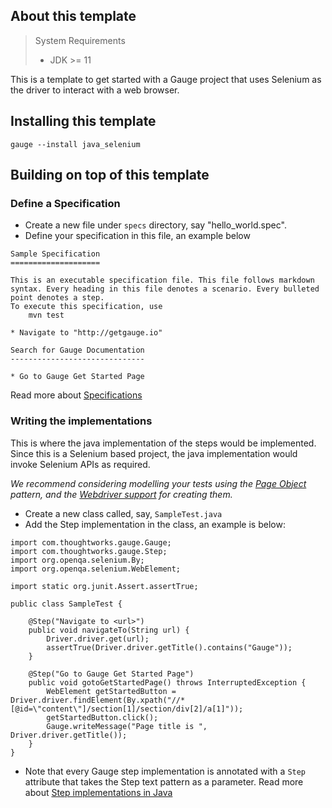 ## About this template
> System Requirements
> - JDK >= 11

This is a template to get started with a Gauge project that uses Selenium as the driver to interact with a web browser.

## Installing this template

    gauge --install java_selenium

## Building on top of this template

### Define a Specification

- Create a new file under `specs` directory, say "hello_world.spec".
- Define your specification in this file, an example below

```
Sample Specification
====================

This is an executable specification file. This file follows markdown syntax. Every heading in this file denotes a scenario. Every bulleted point denotes a step.
To execute this specification, use
	mvn test

* Navigate to "http://getgauge.io"

Search for Gauge Documentation
------------------------------

* Go to Gauge Get Started Page

```
Read more about [Specifications](http://getgauge.io/documentation/user/current/specifications/README.html)

### Writing the implementations

This is where the java implementation of the steps would be implemented. Since this is a Selenium based project, the java implementation would invoke Selenium APIs as required.

_We recommend considering modelling your tests using the [Page Object](https://github.com/SeleniumHQ/selenium/wiki/PageObjects) pattern, and the [Webdriver support](https://github.com/SeleniumHQ/selenium/wiki/PageFactory) for creating them._

- Create a new class called, say, `SampleTest.java`
- Add the Step implementation in the class, an example is below:
```
import com.thoughtworks.gauge.Gauge;
import com.thoughtworks.gauge.Step;
import org.openqa.selenium.By;
import org.openqa.selenium.WebElement;

import static org.junit.Assert.assertTrue;

public class SampleTest {

    @Step("Navigate to <url>")
    public void navigateTo(String url) {
        Driver.driver.get(url);
        assertTrue(Driver.driver.getTitle().contains("Gauge"));
    }

    @Step("Go to Gauge Get Started Page")
    public void gotoGetStartedPage() throws InterruptedException {
        WebElement getStartedButton = Driver.driver.findElement(By.xpath("//*[@id=\"content\"]/section[1]/section/div[2]/a[1]"));
        getStartedButton.click();
        Gauge.writeMessage("Page title is ", Driver.driver.getTitle());
    }
}
```

- Note that every Gauge step implementation is annotated with a `Step` attribute that takes the Step text pattern as a parameter.
Read more about [Step implementations in Java](http://getgauge.io/documentation/user/current/test_code/java/java.html)

